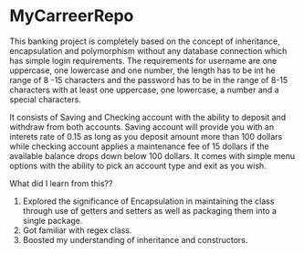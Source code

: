 # MyCarreerRepo
This banking project is completely based on the concept of inheritance, encapsulation and polymorphism without any database connection which has simple login 
requirements. The requirements for username are one uppercase, one lowercase and one number, the length has to be int he range of 8 -15 characters and the 
password has to be in the range of 8-15 characters with at least one uppercase, one lowercase, a number and a special characters. 

It consists of Saving and Checking account with the ability to deposit and withdraw from both accounts. Saving account will provide you with an interets rate of 0.15 as long as 
you deposit amount more than 100 dollars while 
checking account applies a maintenance fee of 15 dollars if the available balance drops down below 100 dollars.
It comes with simple menu options with the ability to pick an account type and exit as you wish.

What did I learn from this??
1. Explored the significance of Encapsulation in maintaining the class through use of getters and setters as well as packaging them into a single package.
2. Got familiar with regex class.
3. Boosted my understanding of inheritance and constructors.
